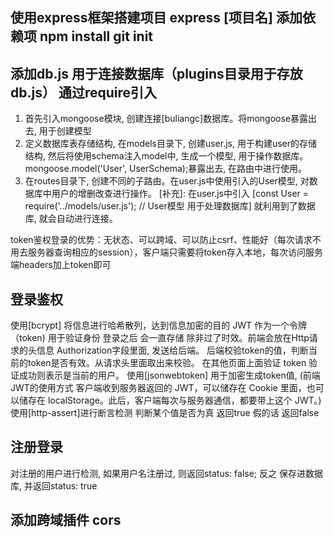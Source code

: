 ## 使用express框架搭建项目 express [项目名] 添加依赖项 npm install git init 

## 添加db.js 用于连接数据库（plugins目录用于存放db.js） 通过require引入
1. 首先引入mongoose模块, 创建连接[buliangc]数据库。将mongoose暴露出去, 用于创建模型
2. 定义数据库表存储结构, 在models目录下, 创建user.js, 用于构建user的存储结构, 然后将使用schema注入model中, 生成一个模型, 用于操作数据库。mongoose.model('User', UserSchema);暴露出去, 在路由中进行使用。
3. 在routes目录下, 创建不同的子路由。在user.js中使用引入的User模型, 对数据库中用户的增删改查进行操作。
[补充]: 在user.js中引入 [const User = require('../models/user.js');  // User模型 用于处理数据库] 就利用到了数据库, 就会自动进行连接。

token鉴权登录的优势：无状态、可以跨域、可以防止csrf、性能好（每次请求不用去服务器查询相应的session），客户端只需要将token存入本地，每次访问服务端headers加上token即可

## 登录鉴权
使用[bcrypt] 将信息进行哈希散列，达到信息加密的目的
JWT 作为一个令牌（token) 用于验证身份 登录之后 会一直存储 除非过了时效。前端会放在Http请求的头信息 Authorization字段里面, 发送给后端。
后端校验token的值，判断当前的token是否有效。从请求头里面取出来校验。
在其他页面上面验证 token 验证成功则表示是当前的用户。
使用[jsonwebtoken] 用于加密生成token值, 
(前端JWT的使用方式 客户端收到服务器返回的 JWT，可以储存在 Cookie 里面，也可以储存在 localStorage。此后，客户端每次与服务器通信，都要带上这个 JWT。)
使用[http-assert]进行断言检测 判断某个值是否为真 返回true 假的话 返回false

## 注册登录
对注册的用户进行检测, 如果用户名注册过, 则返回status: false; 反之 保存进数据库, 并返回status: true

## 添加跨域插件 cors